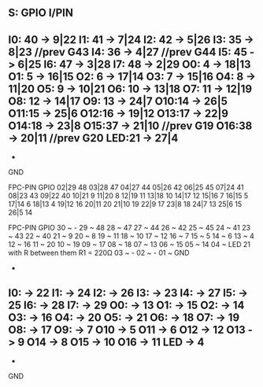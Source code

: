 
S:  GPIO    I/PIN
-
I0: 40 ->  9|22
I1: 41 ->  7|24
I2: 42 ->  5|26
I3: 35 ->  8|23 //prev G43
I4: 36 ->  4|27 //prev G44
I5: 45 ->  6|25
I6: 47 ->  3|28
I7: 48 ->  2|29
O0: 4  -> 18|13
O1: 5  -> 16|15
O2: 6  -> 17|14
O3: 7  -> 15|16
O4: 8  -> 11|20
O5: 9  -> 10|21
O6: 10 -> 13|18
O7: 11 -> 12|19
O8: 12 -> 14|17
O9: 13 -> 24|7
O10:14 -> 26|5
O11:15 -> 25|6
O12:16 -> 19|12
O13:17 -> 22|9
O14:18 -> 23|8
O15:37 -> 21|10 //prev G19
O16:38 -> 20|11 //prev G20
LED:21 -> 27|4
-
-
GND

FPC-PIN     GPIO
02|29       48
03|28       47
04|27       44
05|26       42
06|25       45
07|24       41
08|23       43
09|22       40
10|21       9
11|20       8
12|19       11
13|18       10
14|17       12
15|16       7
16|15       5
17|14       6
18|13       4
19|12       16
20|11       20
21|10       19
22|9        17
23|8        18
24|7        13
25|6        15
26|5        14




FPC-PIN     GPIO
30 ~        -
29 ~        48
28 ~        47
27 ~        44
26 ~        42
25 ~        45
24 ~        41
23 ~        43
22 ~        40
21 ~        9
20 ~        8
19 ~        11
18 ~        10
17 ~        12
16 ~        7
15 ~        5
14 ~        6
13 ~        4
12 ~        16
11 ~        20
10 ~        19
09 ~        17
08 ~        18
07 ~        13
06 ~        15
05 ~        14
04 ~   LED  21 with R between them R1 = 220Ω
03 ~        -
02 ~        -
01 ~   GND








-
I0: -> 22
I1: -> 24
I2: -> 26
I3: -> 23
I4: -> 27
I5: -> 25
I6: -> 28
I7: -> 29
O0: -> 13
O1: -> 15
O2: -> 14
O3: -> 16
O4: -> 20
O5: -> 21
O6: -> 18
O7: -> 19
O8: -> 17
O9: -> 7
O10 -> 5
O11 -> 6
O12 -> 12
O13 -> 9
O14 -> 8
O15 -> 10
O16 -> 11
LED -> 4
-
-
GND